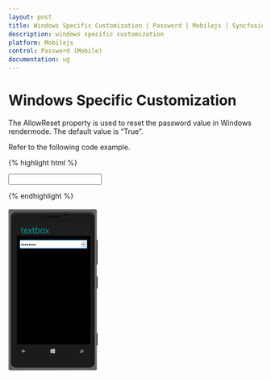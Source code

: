 ```yaml
---
layout: post
title: Windows Specific Customization | Password | Mobilejs | Syncfusion
description: windows specific customization
platform: Mobilejs
control: Password (Mobile)
documentation: ug
---
```


# Windows Specific Customization

The AllowReset property is used to reset the password value in Windows rendermode. The default value is “True”.

Refer to the following code example.

{% highlight html %}

<input id="password_sample" data-role="ejmpassword" data-ej-watermarktext="Password" data-ej-rendermode="windows" data-ej-windows-allowreset="true">

{% endhighlight %}

![](Windows-Specific-Customization_images/Windows-Specific-Customization_img1.png)